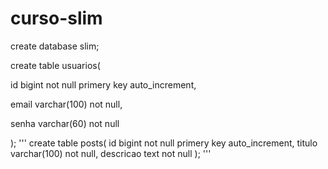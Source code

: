 # curso-slim

create database slim;

create table usuarios(

id bigint not null primery key auto_increment,

email varchar(100) not null,

senha varchar(60) not null

);
'''
create table posts(
id bigint not null primery key auto_increment,
titulo varchar(100) not null,
descricao text not null
);
'''
